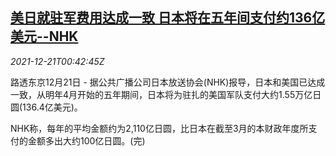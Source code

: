 <!--1640048462000-->
[美日就驻军费用达成一致 日本将在五年间支付约136亿美元--NHK](https://cn.reuters.com/article/usa-japan-1221-tues-idCNKBS2J0020)
------

<div><i>2021-12-21T00:42:45Z</i></div><p>路透东京12月21日 - 据公共广播公司日本放送协会(NHK)报导，日本和美国已达成一致，从明年4月开始的五年期间，日本将为驻扎的美国军队支付大约1.55万亿日圆(136.4亿美元)。</p><p>NHK称，每年的平均金额约为2,110亿日圆，比日本在截至3月的本财政年度所支付的金额多出大约100亿日圆。(完)</p>
